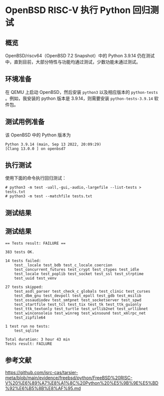 # OpenBSD RISC-V 执行 Python 回归测试

## 概览

OpenBSD/riscv64（OpenBSD 7.2 Snapshot）中的 Python 3.9.14 仍在测试中，直到目前，大部分特性与功能均通过测试，少数功能未通过测试。

## 环境准备

在 QEMU 上启动 OpenBSD，然后安装 `python3` 以及相应版本的 `python-tests` 。例如，我安装的 python 版本是 3.9.14，则需要安装 `python-tests-3.9.14` 软件包。


## 测试用例准备

该 OpenBSD 中的 Python 版本为

```
Python 3.9.14 (main, Sep 13 2022, 20:09:29)
[Clang 13.0.0 ] on openbsd7
```

## 执行测试

使用下面的命令执行回归测试：

```
# python3 -m test -uall,-gui,-audio,-largefile --list-tests > tests.txt
# python3 -m test --matchfile tests.txt
```

## 测试结果

## 测试结果

```
== Tests result: FAILURE ==

383 tests OK.

14 tests failed:
    test__locale test_bdb test_c_locale_coercion
    test_concurrent_futures test_crypt test_ctypes test_idle
    test_locale test_poplib test_socket test_ssl test_strptime
    test_uuid test_venv

27 tests skipped:
    test_asdl_parser test_check_c_globals test_clinic test_curses
    test_dbm_gnu test_devpoll test_epoll test_gdb test_msilib
    test_ossaudiodev test_smtpnet test_socketserver test_spwd
    test_startfile test_tcl test_tix test_tk test_ttk_guionly
    test_ttk_textonly test_turtle test_urllib2net test_urllibnet
    test_winconsoleio test_winreg test_winsound test_xmlrpc_net
    test_zipfile64

1 test run no tests:
    test_sqlite

Total duration: 3 hour 43 min
Tests result: FAILURE
```

## 参考文献

https://github.com/isrc-cas/tarsier-meta/blob/main/evidence/freebsd/python/FreeBSD%20RISC-V%20%E6%89%A7%E8%A1%8C%20Python%20%E5%9B%9E%E5%BD%92%E6%B5%8B%E8%AF%95.md
